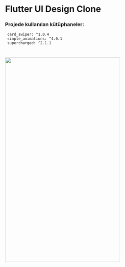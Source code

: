 # Flutter UI Design Clone 
### Projede kullanılan kütüphaneler:
```
 card_swiper: ^1.0.4
 simple_animations: ^4.0.1
 supercharged: ^2.1.1
```
#
<img src="https://user-images.githubusercontent.com/56577160/181386549-a03982c0-8f86-4b4d-93ff-897639522690.png" width="375" height="667" />
